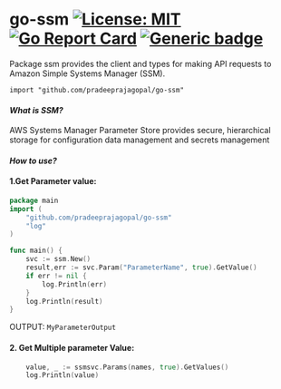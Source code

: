 # go-ssm [![License: MIT](https://img.shields.io/badge/License-MIT-yellow.svg)](https://opensource.org/licenses/MIT) [![Go Report Card](https://goreportcard.com/badge/github.com/pradeeprajagopal/go-ssm)](https://goreportcard.com/report/github.com/pradeeprajagopal/go-ssm) [![Generic badge](https://img.shields.io/badge/coverage-90-green.svg)](https://shields.io/)


Package ssm provides the client and types for making API requests to Amazon Simple Systems Manager (SSM). 

    import "github.com/pradeeprajagopal/go-ssm"
#### *What is SSM?*

AWS Systems Manager Parameter Store provides secure, hierarchical storage for configuration data management and secrets management

#### *How to use?*

#### 1.Get Parameter value:
```go
package main
import (
    "github.com/pradeeprajagopal/go-ssm"
    "log"
)

func main() {
	svc := ssm.New()
	result,err := svc.Param("ParameterName", true).GetValue()
	if err != nil {
		log.Println(err)
	}
	log.Println(result)
}
```

OUTPUT:
`MyParameterOutput`

#### 2. Get Multiple parameter Value:

```go
	value, _ := ssmsvc.Params(names, true).GetValues()
	log.Println(value)
```


